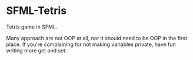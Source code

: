 # SFML-Tetris
Tetris game in SFML.

Many approach are not OOP at all, nor it should need to be OOP in the first place. If you're complaining for not making variables private, have fun writing more get and set.

